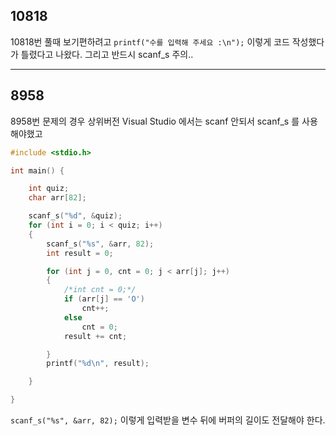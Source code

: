 ## 10818

10818번 풀때 
보기편하려고 `printf("수를 입력해 주세요 :\n");`
이렇게 코드 작성했다가 틀렸다고 나왔다. 
그리고 반드시 scanf_s 주의..

<hr>

## 8958

8958번 문제의 경우 상위버전 Visual Studio 에서는 scanf 안되서 scanf_s 를 사용해야했고 

```c
#include <stdio.h>

int main() {

	int quiz;
	char arr[82];

	scanf_s("%d", &quiz);
	for (int i = 0; i < quiz; i++)
	{
		scanf_s("%s", &arr, 82);
		int result = 0;

		for (int j = 0, cnt = 0; j < arr[j]; j++)
		{
			/*int cnt = 0;*/
			if (arr[j] == 'O')
				cnt++;
			else
				cnt = 0;
			result += cnt;

		}
		printf("%d\n", result);

	}

}

```

`scanf_s("%s", &arr, 82);` 이렇게 입력받을 변수 뒤에 버퍼의 길이도 전달해야 한다. 